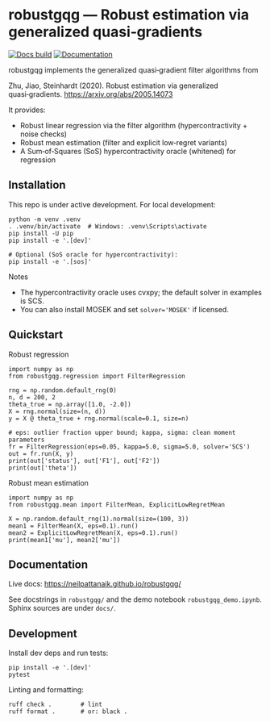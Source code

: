 robustgqg — Robust estimation via generalized quasi‑gradients
=============================================================

[![Docs build](https://github.com/neilpattanaik/robustgqg/actions/workflows/docs.yml/badge.svg)](https://github.com/neilpattanaik/robustgqg/actions/workflows/docs.yml)
[![Documentation](https://img.shields.io/badge/docs-GitHub%20Pages-blue)](https://neilpattanaik.github.io/robustgqg/)

robustgqg implements the generalized quasi‑gradient filter algorithms from

  Zhu, Jiao, Steinhardt (2020). Robust estimation via generalized quasi‑gradients.
  https://arxiv.org/abs/2005.14073

It provides:

- Robust linear regression via the filter algorithm (hypercontractivity + noise checks)
- Robust mean estimation (filter and explicit low‑regret variants)
- A Sum‑of‑Squares (SoS) hypercontractivity oracle (whitened) for regression


Installation
------------

This repo is under active development. For local development:
```
python -m venv .venv
. .venv/bin/activate  # Windows: .venv\Scripts\activate
pip install -U pip
pip install -e '.[dev]'

# Optional (SoS oracle for hypercontractivity):
pip install -e '.[sos]'
```

Notes
- The hypercontractivity oracle uses cvxpy; the default solver in examples is SCS.
- You can also install MOSEK and set `solver='MOSEK'` if licensed.


Quickstart
----------

Robust regression
```
import numpy as np
from robustgqg.regression import FilterRegression

rng = np.random.default_rng(0)
n, d = 200, 2
theta_true = np.array([1.0, -2.0])
X = rng.normal(size=(n, d))
y = X @ theta_true + rng.normal(scale=0.1, size=n)

# eps: outlier fraction upper bound; kappa, sigma: clean moment parameters
fr = FilterRegression(eps=0.05, kappa=5.0, sigma=5.0, solver='SCS')
out = fr.run(X, y)
print(out['status'], out['F1'], out['F2'])
print(out['theta'])
```

Robust mean estimation
```
import numpy as np
from robustgqg.mean import FilterMean, ExplicitLowRegretMean

X = np.random.default_rng(1).normal(size=(100, 3))
mean1 = FilterMean(X, eps=0.1).run()
mean2 = ExplicitLowRegretMean(X, eps=0.1).run()
print(mean1['mu'], mean2['mu'])
```


Documentation
-------------

Live docs: https://neilpattanaik.github.io/robustgqg/

See docstrings in `robustgqg/` and the demo notebook `robustgqg_demo.ipynb`.
Sphinx sources are under `docs/`.


Development
-----------

Install dev deps and run tests:

```
pip install -e '.[dev]'
pytest
```

Linting and formatting:

```
ruff check .        # lint
ruff format .       # or: black .
```
